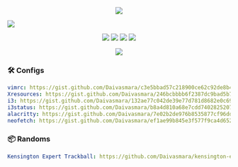 <p align="center">
  <img src="https://user-images.githubusercontent.com/40700969/212824838-075cd9ff-de5c-409e-86f3-baf9c6a47917.png" />
</p>

<img src="https://user-images.githubusercontent.com/40700969/212825294-e90936c3-b87d-4b6d-b1ae-8baf713e08c6.png" />

<p align="center">
  <img src="https://img.shields.io/badge/dynamic/json?color=red&label=Honor&query=honor&url=https%3A%2F%2Fwww.codewars.com%2Fapi%2Fv1%2Fusers%2FDaivasmara" />
  <img src="https://img.shields.io/badge/dynamic/json?color=green&label=Kyu&query=ranks.overall.name&url=https%3A%2F%2Fwww.codewars.com%2Fapi%2Fv1%2Fusers%2FDaivasmara" />
  <img src="https://img.shields.io/badge/dynamic/json?color=blue&label=Solved%20Katas&query=codeChallenges.totalCompleted&url=https%3A%2F%2Fwww.codewars.com%2Fapi%2Fv1%2Fusers%2FDaivasmara" />
  <img src="https://img.shields.io/badge/dynamic/json?color=red&label=Leaderboard%20Position&query=leaderboardPosition&url=https%3A%2F%2Fwww.codewars.com%2Fapi%2Fv1%2Fusers%2FDaivasmara" />
</p>

<p align="center">
  <img src="https://www.codewars.com/users/Daivasmara/badges/large" />
</p>

### 🛠️ Configs
```yml
vimrc: https://gist.github.com/Daivasmara/c3e5bbad57c218900ce62c92de8b410f
Xresources: https://gist.github.com/Daivasmara/246bcbbbb6f2387dc9bad5b72759a63a
i3: https://gist.github.com/Daivasmara/132ae77c042de39e77d781d8682e0c69
i3status: https://gist.github.com/Daivasmara/b8a4d810a68e7cdd74028252071ca2a5
alacritty: https://gist.github.com/Daivasmara/7e02b2de976b8535877cf96dd76a302c
neofetch: https://gist.github.com/Daivasmara/ef1ae99b845e3f577f9ca4d6527194af
```

### 📦 Randoms
```yml
Kensington Expert Trackball: https://github.com/Daivasmara/kensington-expert-trackball-linux-config
```
